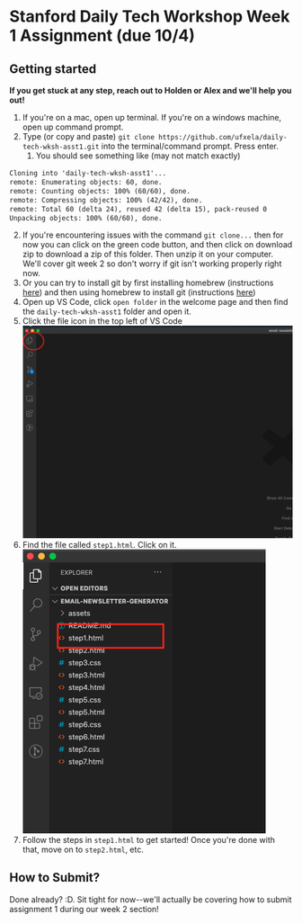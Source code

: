 # Stanford Daily Tech Workshop Week 1 Assignment (due 10/4)

## Getting started

**If you get stuck at any step, reach out to Holden or Alex and we'll help you out!**

1. If you're on a mac, open up terminal. If you're on a windows machine, open up command prompt.
2. Type (or copy and paste) `git clone https://github.com/ufxela/daily-tech-wksh-asst1.git` into the terminal/command prompt. Press enter.
   1. You should see something like (may not match exactly)
```
Cloning into 'daily-tech-wksh-asst1'...
remote: Enumerating objects: 60, done.
remote: Counting objects: 100% (60/60), done.
remote: Compressing objects: 100% (42/42), done.
remote: Total 60 (delta 24), reused 42 (delta 15), pack-reused 0
Unpacking objects: 100% (60/60), done.
```
   2. If you're encountering issues with the command `git clone...` then for now you can click on the green code button, and then click on download zip to download a zip of this folder. Then unzip it on your computer. We'll cover git week 2 so don't worry if git isn't working properly right now.
   3. Or you can try to install git by first installing homebrew (instructions [here](https://brew.sh/)) and then using homebrew to install git (instructions [here](https://git-scm.com/download/mac))
3. Open up VS Code, click `open folder` in the welcome page and then find the `daily-tech-wksh-asst1` folder and open it.
4. Click the file icon in the top left of VS Code
![VSCode Explorer](assets/VSCodeExplorer.png)
6. Find the file called `step1.html`. Click on it.
![VSCode Step1](assets/VSCodeStep1.png)
7.  Follow the steps in `step1.html` to get started! Once you're done with that, move on to `step2.html`, etc.

## How to Submit?
Done already? :D. Sit tight for now--we'll actually be covering how to submit assignment 1 during our week 2 section!
